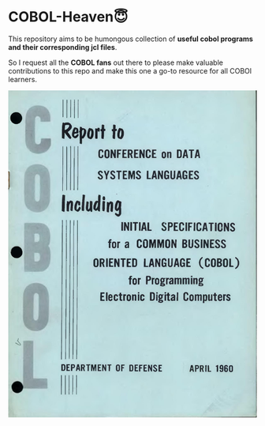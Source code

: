 # COBOL-Heaven😇
This repository aims to be humongous collection of __useful cobol programs and their corresponding jcl files__.

So I request all the __COBOL fans__ out there to please make valuable contributions to this repo and make this one a go-to resource for all COBOl learners.

![COBOL Image](https://github.com/Avhijit-codeboy/COBOL-Heaven/blob/main/page1-1200px-COBOL_Report_Apr60.djvu.jpg)
